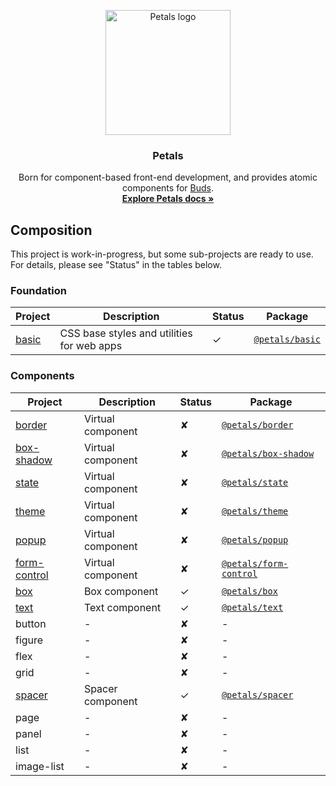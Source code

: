<p align="center">
  <a href="https://petals.fxxk.design/">
    <img src="https://avatars3.githubusercontent.com/u/73979619?s=200&v=4" alt="Petals logo" width="200">
  </a>
</p>
<h3 align="center">Petals</h3>
<p align="center">
  Born for component-based front-end development, and provides atomic components for <a href="https://github.com/ourai/buds">Buds</a>.
  <br>
  <a href="https://petals.fxxk.design/"><strong>Explore Petals docs »</strong></a>
</p>

## Composition

This project is work-in-progress, but some sub-projects are ready to use. For details, please see "Status" in the tables below.

### Foundation

| Project | Description | Status | Package |
| --- | --- | --- | --- |
| [basic](https://github.com/petals-ui/basic) | CSS base styles and utilities for web apps | ✓ | [`@petals/basic`](https://www.npmjs.com/package/@petals/basic) |

### Components

| Project | Description | Status | Package |
| --- | --- | --- | --- |
| [border](https://github.com/petals-ui/border) | Virtual component | ✘ | [`@petals/border`](https://www.npmjs.com/package/@petals/border) |
| [box-shadow](https://github.com/petals-ui/box-shadow) | Virtual component | ✘ | [`@petals/box-shadow`](https://www.npmjs.com/package/@petals/box-shadow) |
| [state](https://github.com/petals-ui/state) | Virtual component | ✘ | [`@petals/state`](https://www.npmjs.com/package/@petals/state) |
| [theme](https://github.com/petals-ui/theme) | Virtual component | ✘ | [`@petals/theme`](https://www.npmjs.com/package/@petals/theme) |
| [popup](https://github.com/petals-ui/popup) | Virtual component | ✘ | [`@petals/popup`](https://www.npmjs.com/package/@petals/popup) |
| [form-control](https://github.com/petals-ui/form-control) | Virtual component | ✘ | [`@petals/form-control`](https://www.npmjs.com/package/@petals/form-control) |
| [box](https://github.com/petals-ui/box) | Box component | ✓ | [`@petals/box`](https://www.npmjs.com/package/@petals/box) |
| [text](https://github.com/petals-ui/text) | Text component | ✓ | [`@petals/text`](https://www.npmjs.com/package/@petals/text) |
| button | - | ✘ | - |
| figure | - | ✘ | - |
| flex | - | ✘ | - |
| grid | - | ✘ | - |
| [spacer](https://github.com/petals-ui/spacer) | Spacer component | ✓ | [`@petals/spacer`](https://www.npmjs.com/package/@petals/spacer) |
| page | - | ✘ | - |
| panel | - | ✘ | - |
| list | - | ✘ | - |
| image-list | - | ✘ | - |
